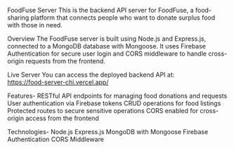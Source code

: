 FoodFuse Server
This is the backend API server for FoodFuse, a food-sharing platform that connects people who want to donate surplus food with those in need.

Overview
The FoodFuse server is built using Node.js and Express.js, connected to a MongoDB database with Mongoose. It uses Firebase Authentication for secure user login and CORS middleware to handle cross-origin requests from the frontend.

Live Server
You can access the deployed backend API at:  
https://food-server-chi.vercel.app/
 
Features-
RESTful API endpoints for managing food donations and requests 
User authentication via Firebase tokens
CRUD operations for food listings
Protected routes to secure sensitive operations
CORS enabled for cross-origin access from the frontend  

Technologies- 
Node.js
Express.js
MongoDB with Mongoose
Firebase Authentication
CORS Middleware 
 

